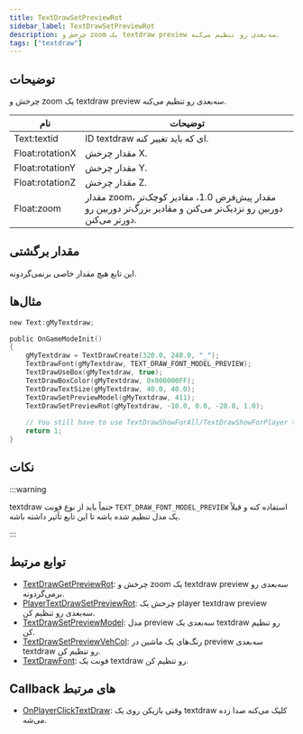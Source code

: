 ```yaml
---
title: TextDrawSetPreviewRot
sidebar_label: TextDrawSetPreviewRot
description: چرخش و zoom یک textdraw preview سه‌بعدی رو تنظیم می‌کنه.
tags: ["textdraw"]
---
```


## توضیحات

چرخش و zoom یک textdraw preview سه‌بعدی رو تنظیم می‌کنه.

| نام             | توضیحات                                                                                                              |
| --------------- | -------------------------------------------------------------------------------------------------------------------- |
| Text:textid     | ID textdraw ای که باید تغییر کنه.                                                                                        |
| Float:rotationX | مقدار چرخش X.                                                                                                    |
| Float:rotationY | مقدار چرخش Y.                                                                                                    |
| Float:rotationZ | مقدار چرخش Z.                                                                                                    |
| Float:zoom      | مقدار zoom، مقدار پیش‌فرض 1.0، مقادیر کوچک‌تر دوربین رو نزدیک‌تر می‌کنن و مقادیر بزرگ‌تر دوربین رو دورتر می‌کنن. |

## مقدار برگشتی

این تابع هیچ مقدار خاصی برنمی‌گردونه.

## مثال‌ها

```c
new Text:gMyTextdraw;

public OnGameModeInit()
{
    gMyTextdraw = TextDrawCreate(320.0, 240.0, "_");
    TextDrawFont(gMyTextdraw, TEXT_DRAW_FONT_MODEL_PREVIEW);
    TextDrawUseBox(gMyTextdraw, true);
    TextDrawBoxColor(gMyTextdraw, 0x000000FF);
    TextDrawTextSize(gMyTextdraw, 40.0, 40.0);
    TextDrawSetPreviewModel(gMyTextdraw, 411);
    TextDrawSetPreviewRot(gMyTextdraw, -10.0, 0.0, -20.0, 1.0);
    
    // You still have to use TextDrawShowForAll/TextDrawShowForPlayer to make the textdraw visible.
    return 1;
}
```

## نکات

:::warning

textdraw حتماً باید از نوع فونت `TEXT_DRAW_FONT_MODEL_PREVIEW` استفاده کنه و قبلاً یک مدل تنظیم شده باشه تا این تابع تأثیر داشته باشه.

:::

## توابع مرتبط

- [TextDrawGetPreviewRot](TextDrawGetPreviewRot): چرخش و zoom یک textdraw preview سه‌بعدی رو برمی‌گردونه.
- [PlayerTextDrawSetPreviewRot](PlayerTextDrawSetPreviewRot): چرخش یک player textdraw preview سه‌بعدی رو تنظیم کن.
- [TextDrawSetPreviewModel](TextDrawSetPreviewModel): مدل preview سه‌بعدی یک textdraw رو تنظیم کن.
- [TextDrawSetPreviewVehCol](TextDrawSetPreviewVehCol): رنگ‌های یک ماشین در preview سه‌بعدی textdraw رو تنظیم کن.
- [TextDrawFont](TextDrawFont): فونت یک textdraw رو تنظیم کن.

## Callback های مرتبط

- [OnPlayerClickTextDraw](../callbacks/OnPlayerClickTextDraw): وقتی بازیکن روی یک textdraw کلیک می‌کنه صدا زده می‌شه.
